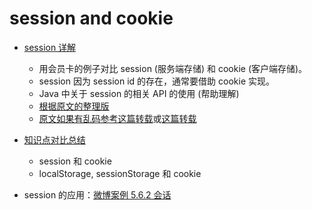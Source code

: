 # session and cookie

- [session 详解](http://blog.sina.com.cn/s/blog_670b6d880101deff.html)
    - 用会员卡的例子对比 session (服务端存储) 和 cookie (客户端存储)。
    - session 因为 session id 的存在，通常要借助 cookie 实现。
    - Java 中关于 session 的相关 API 的使用 (帮助理解)
    - [根据原文的整理版](http://www.cnblogs.com/whgk/p/6422391.html)    
    - [原文如果有乱码参考这篇转载](https://blog.csdn.net/shenlei19911210/article/details/49510505)或[这篇转载](https://blog.csdn.net/keda8997110/article/details/16922815)

- [知识点对比总结](https://juejin.im/post/5ad5b9116fb9a028e014fb19)
    - session 和 cookie
    - localStorage, sessionStorage 和 cookie

- session 的应用：[微博案例 5.6.2 会话](https://github.com/carolinezhao/microblog)